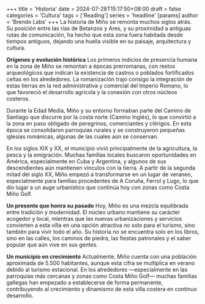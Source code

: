 +++
title = 'Historia'
date = 2024-07-28T15:17:50+08:00
draft = false
categories = 'Cultura'
tags = ['Reading']
series = 'headline'
[params]
  author = 'Brendo Labs'
+++
La historia de Miño se remonta muchos siglos atrás. Su posición entre las rías de Betanzos y Ares, y su proximidad a antiguas rutas de comunicación, ha hecho que esta zona fuera habitada desde tiempos antiguos, dejando una huella visible en su paisaje, arquitectura y cultura.

<!--more-->

<b>Orígenes y evolución histórica</b>
Los primeros indicios de presencia humana en la zona de Miño se remontan a épocas prerromanas, con restos arqueológicos que indican la existencia de castros o poblados fortificados celtas en los alrededores. La romanización trajo consigo la integración de estas tierras en la red administrativa y comercial del Imperio Romano, lo que favoreció el desarrollo agrícola y la conexión con otros núcleos costeros.

Durante la Edad Media, Miño y su entorno formaban parte del Camino de Santiago que discurre por la costa norte (Camino Inglés), lo que convirtió a la zona en paso obligado de peregrinos, comerciantes y clérigos. En esta época se consolidaron parroquias rurales y se construyeron pequeñas iglesias románicas, algunas de las cuales aún se conservan.

En los siglos XIX y XX, el municipio vivió principalmente de la agricultura, la pesca y la emigración. Muchas familias locales buscaron oportunidades en América, especialmente en Cuba y Argentina, y algunos de sus descendientes aún mantienen vínculos con la tierra. A partir de la segunda mitad del siglo XX, Miño empezó a transformarse en un lugar de veraneo, especialmente para familias procedentes de A Coruña, Ferrol y Lugo, lo que dio lugar a un auge urbanístico que continúa hoy con zonas como Costa Miño Golf.

<b>Un presente que honra su pasado</b>
Hoy, Miño es una mezcla equilibrada entre tradición y modernidad. El núcleo urbano mantiene su carácter acogedor y local, mientras que las nuevas urbanizaciones y servicios convierten a esta villa en una opción atractiva no solo para el turismo, sino también para vivir todo el año. Su historia no se encuentra solo en los libros, sino en las calles, los caminos de piedra, las fiestas patronales y el saber popular que aún vive en sus gentes.

<b>Un municipio en crecimiento</b>
Actualmente, Miño cuenta con una población aproximada de 5.500 habitantes, aunque esta cifra se multiplica en verano debido al turismo estacional. En los alrededores —especialmente en las parroquias más cercanas y zonas como Costa Miño Golf— muchas familias gallegas han empezado a establecerse de forma permanente, contribuyendo al crecimiento y dinamismo de esta villa costera en continuo desarrollo.
